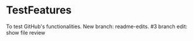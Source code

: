 # TestFeatures
To test GitHub's functionalities.
New branch: readme-edits.
#3 branch edit: show file review
